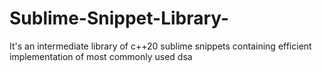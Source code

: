# Sublime-Snippet-Library-
It's an intermediate library of c++20 sublime snippets containing efficient implementation of most commonly used dsa
